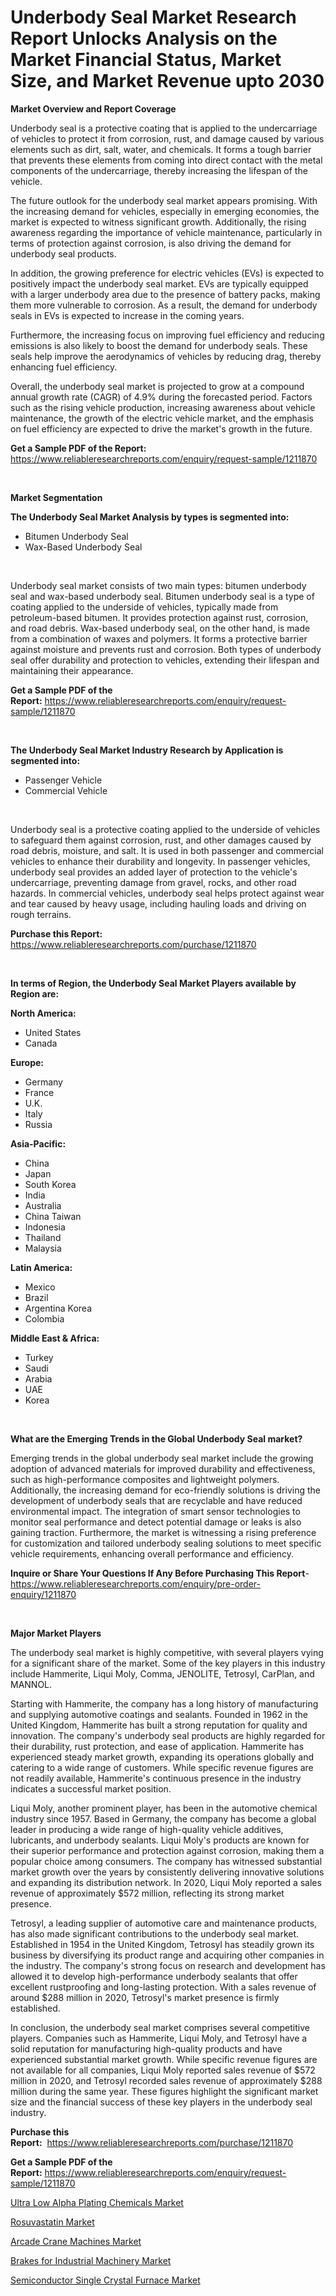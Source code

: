 <p><h1>Underbody Seal Market Research Report Unlocks Analysis on the Market Financial Status, Market Size, and Market Revenue upto 2030</h1></p><p><strong>Market Overview and Report Coverage</strong></p>
<p><p>Underbody seal is a protective coating that is applied to the undercarriage of vehicles to protect it from corrosion, rust, and damage caused by various elements such as dirt, salt, water, and chemicals. It forms a tough barrier that prevents these elements from coming into direct contact with the metal components of the undercarriage, thereby increasing the lifespan of the vehicle.</p><p>The future outlook for the underbody seal market appears promising. With the increasing demand for vehicles, especially in emerging economies, the market is expected to witness significant growth. Additionally, the rising awareness regarding the importance of vehicle maintenance, particularly in terms of protection against corrosion, is also driving the demand for underbody seal products.</p><p>In addition, the growing preference for electric vehicles (EVs) is expected to positively impact the underbody seal market. EVs are typically equipped with a larger underbody area due to the presence of battery packs, making them more vulnerable to corrosion. As a result, the demand for underbody seals in EVs is expected to increase in the coming years.</p><p>Furthermore, the increasing focus on improving fuel efficiency and reducing emissions is also likely to boost the demand for underbody seals. These seals help improve the aerodynamics of vehicles by reducing drag, thereby enhancing fuel efficiency.</p><p>Overall, the underbody seal market is projected to grow at a compound annual growth rate (CAGR) of 4.9% during the forecasted period. Factors such as the rising vehicle production, increasing awareness about vehicle maintenance, the growth of the electric vehicle market, and the emphasis on fuel efficiency are expected to drive the market's growth in the future.</p></p>
<p><strong>Get a Sample PDF of the Report:</strong> <a href="https://www.reliableresearchreports.com/enquiry/request-sample/1211870">https://www.reliableresearchreports.com/enquiry/request-sample/1211870</a></p>
<p>&nbsp;</p>
<p><strong>Market Segmentation</strong></p>
<p><strong>The Underbody Seal Market Analysis by types is segmented into:</strong></p>
<p><ul><li>Bitumen Underbody Seal</li><li>Wax-Based Underbody Seal</li></ul></p>
<p>&nbsp;</p>
<p><p>Underbody seal market consists of two main types: bitumen underbody seal and wax-based underbody seal. Bitumen underbody seal is a type of coating applied to the underside of vehicles, typically made from petroleum-based bitumen. It provides protection against rust, corrosion, and road debris. Wax-based underbody seal, on the other hand, is made from a combination of waxes and polymers. It forms a protective barrier against moisture and prevents rust and corrosion. Both types of underbody seal offer durability and protection to vehicles, extending their lifespan and maintaining their appearance.</p></p>
<p><strong>Get a Sample PDF of the Report:</strong>&nbsp;<a href="https://www.reliableresearchreports.com/enquiry/request-sample/1211870">https://www.reliableresearchreports.com/enquiry/request-sample/1211870</a></p>
<p>&nbsp;</p>
<p><strong>The Underbody Seal Market Industry Research by Application is segmented into:</strong></p>
<p><ul><li>Passenger Vehicle</li><li>Commercial Vehicle</li></ul></p>
<p>&nbsp;</p>
<p><p>Underbody seal is a protective coating applied to the underside of vehicles to safeguard them against corrosion, rust, and other damages caused by road debris, moisture, and salt. It is used in both passenger and commercial vehicles to enhance their durability and longevity. In passenger vehicles, underbody seal provides an added layer of protection to the vehicle's undercarriage, preventing damage from gravel, rocks, and other road hazards. In commercial vehicles, underbody seal helps protect against wear and tear caused by heavy usage, including hauling loads and driving on rough terrains.</p></p>
<p><strong>Purchase this Report:</strong>&nbsp; <a href="https://www.reliableresearchreports.com/purchase/1211870">https://www.reliableresearchreports.com/purchase/1211870</a></p>
<p>&nbsp;</p>
<p><strong>In terms of Region, the Underbody Seal Market Players available by Region are:</strong></p>
<p>
    <p> <strong> North America: </strong>
        <ul>
            <li>United States</li>
            <li>Canada</li>
        </ul>
        </p> 
    <p> <strong> Europe: </strong>
        <ul>
            <li>Germany</li>
            <li>France</li>
            <li>U.K.</li>
            <li>Italy</li>
            <li>Russia</li>
        </ul>
        </p> 
    <p> <strong> Asia-Pacific: </strong>
        <ul>
            <li>China</li>
            <li>Japan</li>
            <li>South Korea</li>
            <li>India</li>
            <li>Australia</li>
            <li>China Taiwan</li>
            <li>Indonesia</li>
            <li>Thailand</li>
            <li>Malaysia</li>
        </ul>
        </p> 
    <p> <strong> Latin America: </strong>
        <ul>
            <li>Mexico</li>
            <li>Brazil</li>
            <li>Argentina Korea</li>
            <li>Colombia</li>
        </ul>
        </p> 
    <p> <strong> Middle East & Africa: </strong>
        <ul>
            <li>Turkey</li>
            <li>Saudi</li>
            <li>Arabia</li>
            <li>UAE</li>
            <li>Korea</li>
        </ul>
    </p>
    </p>
<p>&nbsp;</p>
<p><strong>What are the Emerging Trends in the Global Underbody Seal market?</strong></p>
<p><p>Emerging trends in the global underbody seal market include the growing adoption of advanced materials for improved durability and effectiveness, such as high-performance composites and lightweight polymers. Additionally, the increasing demand for eco-friendly solutions is driving the development of underbody seals that are recyclable and have reduced environmental impact. The integration of smart sensor technologies to monitor seal performance and detect potential damage or leaks is also gaining traction. Furthermore, the market is witnessing a rising preference for customization and tailored underbody sealing solutions to meet specific vehicle requirements, enhancing overall performance and efficiency.</p></p>
<p><strong>Inquire or Share Your Questions If Any Before Purchasing This Report</strong>- <a href="https://www.reliableresearchreports.com/enquiry/pre-order-enquiry/1211870">https://www.reliableresearchreports.com/enquiry/pre-order-enquiry/1211870</a></p>
<p>&nbsp;</p>
<p><strong>Major Market Players</strong></p>
<p><p>The underbody seal market is highly competitive, with several players vying for a significant share of the market. Some of the key players in this industry include Hammerite, Liqui Moly, Comma, JENOLITE, Tetrosyl, CarPlan, and MANNOL.</p><p>Starting with Hammerite, the company has a long history of manufacturing and supplying automotive coatings and sealants. Founded in 1962 in the United Kingdom, Hammerite has built a strong reputation for quality and innovation. The company's underbody seal products are highly regarded for their durability, rust protection, and ease of application. Hammerite has experienced steady market growth, expanding its operations globally and catering to a wide range of customers. While specific revenue figures are not readily available, Hammerite's continuous presence in the industry indicates a successful market position.</p><p>Liqui Moly, another prominent player, has been in the automotive chemical industry since 1957. Based in Germany, the company has become a global leader in producing a wide range of high-quality vehicle additives, lubricants, and underbody sealants. Liqui Moly's products are known for their superior performance and protection against corrosion, making them a popular choice among consumers. The company has witnessed substantial market growth over the years by consistently delivering innovative solutions and expanding its distribution network. In 2020, Liqui Moly reported a sales revenue of approximately $572 million, reflecting its strong market presence.</p><p>Tetrosyl, a leading supplier of automotive care and maintenance products, has also made significant contributions to the underbody seal market. Established in 1954 in the United Kingdom, Tetrosyl has steadily grown its business by diversifying its product range and acquiring other companies in the industry. The company's strong focus on research and development has allowed it to develop high-performance underbody sealants that offer excellent rustproofing and long-lasting protection. With a sales revenue of around $288 million in 2020, Tetrosyl's market presence is firmly established.</p><p>In conclusion, the underbody seal market comprises several competitive players. Companies such as Hammerite, Liqui Moly, and Tetrosyl have a solid reputation for manufacturing high-quality products and have experienced substantial market growth. While specific revenue figures are not available for all companies, Liqui Moly reported sales revenue of $572 million in 2020, and Tetrosyl recorded sales revenue of approximately $288 million during the same year. These figures highlight the significant market size and the financial success of these key players in the underbody seal industry.</p></p>
<p><strong>Purchase this Report:</strong>&nbsp;&nbsp;<a href="https://www.reliableresearchreports.com/purchase/1211870">https://www.reliableresearchreports.com/purchase/1211870</a></p>
<p></p>
<p><strong>Get a Sample PDF of the Report:</strong>&nbsp;<a href="https://www.reliableresearchreports.com/enquiry/request-sample/1211870">https://www.reliableresearchreports.com/enquiry/request-sample/1211870</a></p>
<p><p><a href="https://www.linkedin.com/pulse/ultra-low-alpha-plating-chemicals-market-size-growth-forecast/">Ultra Low Alpha Plating Chemicals Market</a></p><p><a href="https://medium.com/@bhumi.technologiesmumbai/rosuvastatin-market-exploring-market-share-market-trends-and-future-growth-a5e0746f57a0">Rosuvastatin Market</a></p><p><a href="https://medium.com/@dashawnmoen/arcade-crane-machines-market-size-growth-forecast-2023-2030-d590d5009d82">Arcade Crane Machines Market</a></p><p><a href="https://www.linkedin.com/pulse/brakes-industrial-machinery-market-size-share-global-analysis/">Brakes for Industrial Machinery Market</a></p><p><a href="https://www.linkedin.com/pulse/semiconductor-single-crystal-furnace-market/">Semiconductor Single Crystal Furnace Market</a></p></p>